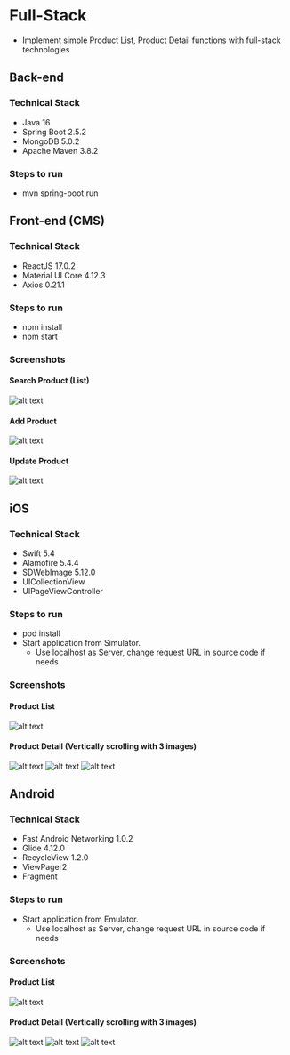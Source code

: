 # Full-Stack
- Implement simple Product List, Product Detail functions with full-stack technologies

## Back-end
### Technical Stack
- Java 16
- Spring Boot 2.5.2
- MongoDB 5.0.2
- Apache Maven 3.8.2

### Steps to run
- mvn spring-boot:run

## Front-end (CMS)
### Technical Stack
- ReactJS 17.0.2
- Material UI Core 4.12.3
- Axios 0.21.1

### Steps to run
- npm install
- npm start

### Screenshots
#### Search Product (List)
![alt text](https://github.com/tuanpq/static/blob/master/full-stack/images/fs_fe_product_list.png "Search Product (List)")

#### Add Product
![alt text](https://github.com/tuanpq/static/blob/master/full-stack/images/fs_fe_add_product.png "Add Product")

#### Update Product
![alt text](https://github.com/tuanpq/static/blob/master/full-stack/images/fs_fe_update_product.png "Update Product")

## iOS
### Technical Stack
- Swift 5.4
- Alamofire 5.4.4
- SDWebImage 5.12.0
- UICollectionView
- UIPageViewController

### Steps to run
- pod install
- Start application from Simulator.
  - Use localhost as Server, change request URL in source code if needs

### Screenshots
#### Product List
![alt text](https://github.com/tuanpq/static/blob/master/full-stack/images/fs_ios_product_list.png "Product List")

#### Product Detail (Vertically scrolling with 3 images)
![alt text](https://github.com/tuanpq/static/blob/master/full-stack/images/fs_ios_product_detail_1.png "Product Detail 1") ![alt text](https://github.com/tuanpq/static/blob/master/full-stack/images/fs_ios_product_detail_2.png "Product Detail 2") ![alt text](https://github.com/tuanpq/static/blob/master/full-stack/images/fs_ios_product_detail_3.png "Product Detail 3")

## Android
### Technical Stack
- Fast Android Networking 1.0.2
- Glide 4.12.0
- RecycleView 1.2.0
- ViewPager2
- Fragment

### Steps to run
- Start application from Emulator.
  - Use localhost as Server, change request URL in source code if needs

### Screenshots
#### Product List
![alt text](https://github.com/tuanpq/static/blob/master/full-stack/images/fs_android_product_list.png "Product List")

#### Product Detail (Vertically scrolling with 3 images)
![alt text](https://github.com/tuanpq/static/blob/master/full-stack/images/fs_android_product_detail_1.png "Product Detail 1") ![alt text](https://github.com/tuanpq/static/blob/master/full-stack/images/fs_android_product_detail_2.png "Product Detail 2") ![alt text](https://github.com/tuanpq/static/blob/master/full-stack/images/fs_android_product_detail_3.png "Product Detail 3")
